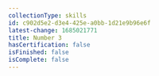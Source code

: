 ```yaml
---
collectionType: skills
id: c902d5e2-d3e4-425e-a0bb-1d21e9b96e6f
latest-change: 1685021771
title: Number 3
hasCertification: false
isFinished: false
isComplete: false
---
```

